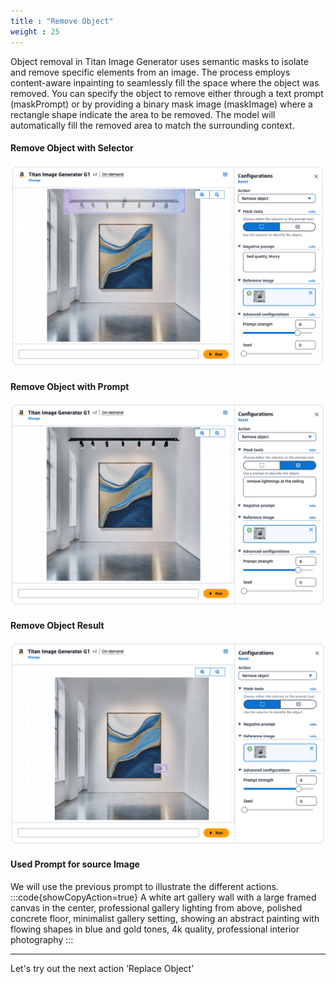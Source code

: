 ```yaml
---
title : "Remove Object"
weight : 25
---
```


Object removal in Titan Image Generator uses semantic masks to isolate and remove specific elements from an image. The process employs content-aware inpainting to seamlessly fill the space where the object was removed. You can specify the object to remove either through a text prompt (maskPrompt) or by providing a binary mask image (maskImage) where a rectangle shape indicate the area to be removed. The model will automatically fill the removed area to match the surrounding context.

#### Remove Object with Selector
![Titan Image Generator - Remove Object with Selector](/static/bedrock/titan/titan_remove_object.png)


#### Remove Object with Prompt
![Titan Image Generator - Remove Object with Prompt](/static/bedrock/titan/titan_remove_prompt.png)


#### Remove Object Result
![Titan Image Generator - Remove Object Results](/static/bedrock/titan/titan_remove_result.png)


#### Used Prompt for source Image
We will use the previous prompt to illustrate the different actions.
:::code{showCopyAction=true}
A white art gallery wall with a large framed canvas in the center, professional gallery lighting from above, polished concrete floor, 
minimalist gallery setting, showing an abstract painting with flowing shapes in blue and gold tones, 4k quality, professional interior photography
:::

---

Let's try out the next action ’Replace Object’


